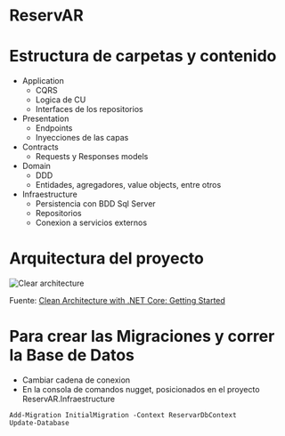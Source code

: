 # ReservAR

# Estructura de carpetas y contenido
- Application 
    - CQRS
    - Logica de CU
    - Interfaces de los repositorios
- Presentation 
    - Endpoints
    - Inyecciones de las capas
- Contracts 
    - Requests y Responses models
- Domain 
    - DDD
    - Entidades, agregadores, value objects, entre otros
- Infraestructure 
    - Persistencia con BDD Sql Server
    - Repositorios
    - Conexion a servicios externos

# Arquitectura del proyecto
![Clear architecture](./docs/images/CleanArchLayers.webp)

Fuente: [Clean Architecture with .NET Core: Getting Started](https://jasontaylor.dev/clean-architecture-getting-started/)

# Para crear las Migraciones y correr la Base de Datos
- Cambiar cadena de conexion
- En la consola de comandos nugget, posicionados en el proyecto ReservAR.Infraestructure
```
Add-Migration InitialMigration -Context ReservarDbContext
Update-Database
```
